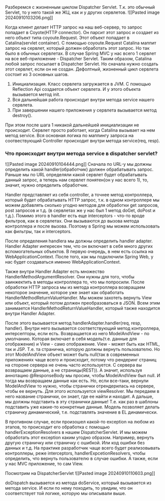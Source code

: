 Разберемся с жизненным циклом Dispatcher Servlet. Т.к. это обычный Servlet, то у него такой же ЖЦ, как и у других сервлетов.
![[Pasted image 20240910103206.png]]

Когда клиент делает HTTP запрос на наш веб-сервер, то запрос попадает в Coyote(HTTP connector). Он парсит этот запрос и создает из него объект типа coyoute.Request. Этот объект попадает в Catalina(servlet container). С помощью coyoute.Request Catalina маппит запрос на сервлет, который должен обработать этот запрос. Но так было в обычных сервлетах. В случае Spring MVC у нас всего 1 сервлет на все веб-приложение - Dispatcher Servlet. Таким образом, Catalina любой запрос посылает в Dispatcher Servlet. Но сначала нужно создать этот сервлет, если он не создан. Дефолтный, жизненный цикл сервлета состоит из 3 основных шагов.
1. Инициализация. Класс сервлета загружается в JVM. С помощью Reflection Api создается объект сервлета. И у этого объекта вызывается метод init.
2. Вся дальнейшая работа происходит внутри метода service нашего сервлета. 
3. При завершении нашего приложения у сервлета вызывается метод destroy().

При этом после шага 1 никакой дальнейшей инициализации не происходит. Сервлет просто работает, когда Catalina вызывает на нем метод service. Вся основная логика по маппингу запроса на соотвествующий Controller происходит внутри метода service(req, resp).

### Что происходит внутри метода service в dispatcher servlet?
![[Pasted image 20240910104444.png]]
Сначала по URL-у мы должны определить какой handler(обработчик) должен обрабатывать запрос. Раньше мы по URL определяли какой сервлет будет обрабатывать данный запрос, а теперь нам сервлет понятен(он у нас всего 1), то, значит, нужно определить обработчик.

Handler представляет из себя controller, а точнее метод контроллера, который будет обрабатывать HTTP запрос, т.к. в одном контроллере мы можем добавлять сколько угодно методов для обработки get запросов, post запросов и т.д. (в сервлетах же у нас был 1 метод doGet, doPost и т.д.). Помимо этого в handler есть еще interceptors - что-то вроде фильтров, как в сервлетах. Они вызываются до вызова метода контроллера и после вызова. Поэтому в Spring мы можем использовать как фильтры, так и interceptors.

После определения handlerа мы должны определить handler adapter.
Handler Adapter интересен тем, что он включает в себя много других вспомогательных объектов. В первую очередь, в нем есть ссылка на WebApplicationContext. После того, как мы подключили Spring Web, у нас будет создаваться именно WebApplicationContext.

Также внутри Handler Adapter есть множество HandlerMethodArgumentResolver. Они нужны для того, чтобы заинжектить в методы контроллера то, что мы попросили.
После обработки HTTP запроса мы из метода контроллера возвращаем некоторое значение, которое уже знает как обработать HandlerMethodReturnValueHandler. Мы можем захотеть вернуть View или объект, который потом должен преобразоваться в JSON. Всем этим занимается HandlerMethodReturnValueHandler, который также находится внутри Handler Adapter.

После этого вызывается метод handlerAdapter.handler(req, resp, handler). Внутри него вызывается соответствующий метод контроллера, интерсепторы, если есть. Возвращается из него ModelAndView - по умолчанию. Которая включает в себя модель(т.е. данные для отображение) и View - само отображение. View - может быть как HTML, так и JSP. Т.е. та страничка, которую должны вернуть пользователю.
Но этот ModelAndView объект может быть null(так в современных приложениях чаще всего и происходит, потому что рендеринг страниц на стороне сервера не очень часто используется. С сервера вы возвращаем данные, а не страницы(REST)). А значит, используя аннотацию @ResponseBody мы просим, чтобы ModelAndView был null. И тогда мы возвращаем данные как есть. 
Но, если все-таки, вернули ModelAndView то нужно, чтобы странички отрендерилась на сервере, чтобы ее вернуть. Для этого используется viewResolver. Мы передаем в него название странички, он знает, где ее найти и находит. А дальше, мы должны подставить в эту странички данные! Т.е. как раз в шаблоны подставить уже какие-то конкретные данные. Модель позволяет делать страничку динамический, т.е. подставлять значение в EL динамически.

В противном случае, если произошел какой-то exception на любом из этапов, то происходит его обработка с помощью handlerExceptionResolvers в нашем DispatcherServlet. И мы можем обработать этот exception каким угодно образом. Например, вернуть другую страничку или страничку с ошибкой. Или код ошибки без данных и т.д.
На практике разработчик чаще всего будет реализовывать контроллеры, реже interceptors, handlerExpcetionResolvers, чтобы определить, что вернуть пользователю в случае ошибки. А также, если у нас MVC приложение, то сам View.

Посмотрим на DispatcherServlet
![[Pasted image 20240910110603.png]]

doDispatch вызывается из метода doService, который вызывается из метода service. И если по нему походить, то увидим, что он соответствует той логике, которую мы описывали выше.





